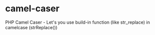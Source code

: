 # camel-caser
PHP Camel Caser - Let's you use build-in function (like str_replace) in camelcase (strReplace())
